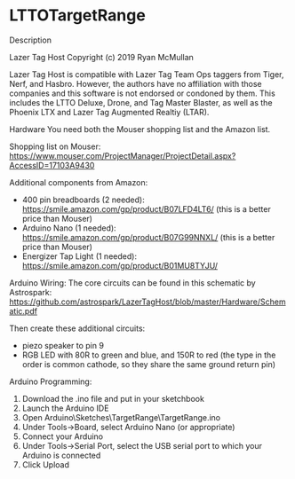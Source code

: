 # LTTOTargetRange

Description

Lazer Tag Host
Copyright (c) 2019 Ryan McMullan

Lazer Tag Host is compatible with Lazer Tag Team Ops taggers from Tiger, Nerf, and Hasbro. However, the authors have no affiliation with those companies and this software is not endorsed or condoned by them.  This includes the LTTO Deluxe, Drone, and Tag Master Blaster, as well as the Phoenix LTX and Lazer Tag Augmented Realtiy (LTAR).


Hardware
You need both the Mouser shopping list and the Amazon list.

Shopping list on Mouser:
https://www.mouser.com/ProjectManager/ProjectDetail.aspx?AccessID=17103A9430 

Additional components from Amazon:
- 400 pin breadboards (2 needed):  https://smile.amazon.com/gp/product/B07LFD4LT6/ (this is a better price than Mouser)
- Arduino Nano (1 needed):  https://smile.amazon.com/gp/product/B07G99NNXL/ (this is a better price than Mouser)
- Energizer Tap Light (1 needed):  https://smile.amazon.com/gp/product/B01MU8TYJU/


Arduino Wiring:
The core circuits can be found in this schematic by Astrospark:
https://github.com/astrospark/LazerTagHost/blob/master/Hardware/Schematic.pdf

Then create these additional circuits:
- piezo speaker to pin 9
- RGB LED with 80R to green and blue, and 150R to red (the type in the order is common cathode, so they share the same ground return pin)

Arduino Programming:

1) Download the .ino file and put in your sketchbook
2) Launch the Arduino IDE
3) Open Arduino\Sketches\TargetRange\TargetRange.ino
5) Under Tools->Board, select Arduino Nano (or appropriate)
6) Connect your Arduino
7) Under Tools->Serial Port, select the USB serial port to which your Arduino is connected
8) Click Upload